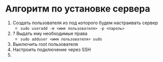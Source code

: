 # Алгоритм по установке сервера

1. Создать пользователя из под которого будем настраивать сервер
   - `sudo useradd -m <имя пользователя> -p <пароль>`
2. ? Выдать ему необходимые права
   - `sudo adduser <имя пользователя> sudo`
3. Выключить root пользователя
4. Настроить подключение через SSH
5. 
